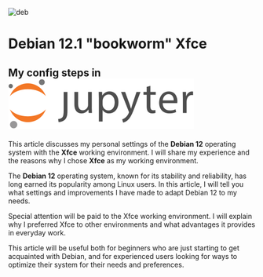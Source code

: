 ![deb](https://github.com/Ssobol7/Debian-12-Xfce-My-Config/assets/135639288/ff4cb72e-08b0-4ce3-9ef2-8562c3365846) 

# Debian 12.1 "bookworm" Xfce 

## My config steps in  [![start:](https://github.com/Ssobol7/Debian-12-Xfce-My-Config/blob/main/img/rectanglelogo-greytext-orangebody-greymoons.svg)](https://github.com/Ssobol7/Debian-12-Xfce-My-Config/blob/main/debian12custom-RUS.ipynb)


This article discusses my personal settings of the **Debian 12** operating system with the **Xfce** working environment.
I will share my experience and the reasons why I chose **Xfce** as my working environment.

The **Debian 12** operating system, known for its stability and reliability, has long earned its popularity among Linux users. In this article, I will tell you what settings and improvements I have made to adapt Debian 12 to my needs.

Special attention will be paid to the Xfce working environment. I will explain why I preferred Xfce to other environments and what advantages it provides in everyday work.

This article will be useful both for beginners who are just starting to get acquainted with Debian, and for experienced users looking for ways to optimize their system for their needs and preferences.
